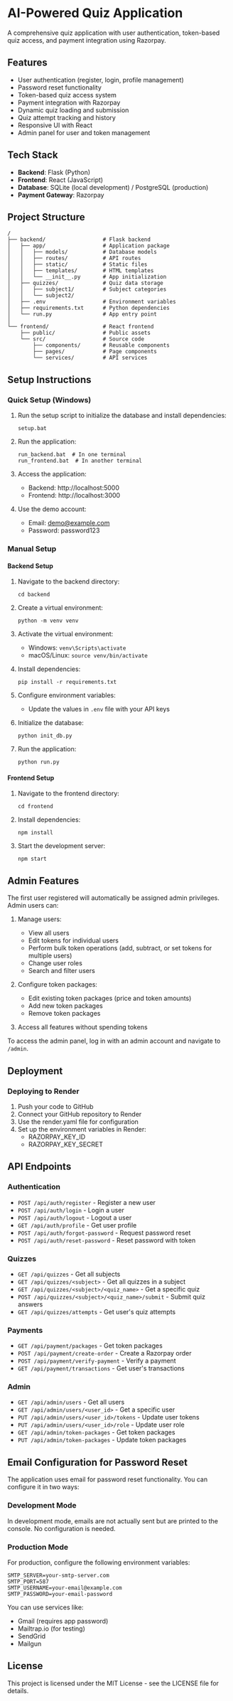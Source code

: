 # AI-Powered Quiz Application

A comprehensive quiz application with user authentication, token-based quiz access, and payment integration using Razorpay.

## Features

- User authentication (register, login, profile management)
- Password reset functionality
- Token-based quiz access system
- Payment integration with Razorpay
- Dynamic quiz loading and submission
- Quiz attempt tracking and history
- Responsive UI with React
- Admin panel for user and token management

## Tech Stack

- **Backend**: Flask (Python)
- **Frontend**: React (JavaScript)
- **Database**: SQLite (local development) / PostgreSQL (production)
- **Payment Gateway**: Razorpay

## Project Structure

```
/
├── backend/                  # Flask backend
│   ├── app/                  # Application package
│   │   ├── models/           # Database models
│   │   ├── routes/           # API routes
│   │   ├── static/           # Static files
│   │   ├── templates/        # HTML templates
│   │   └── __init__.py       # App initialization
│   ├── quizzes/              # Quiz data storage
│   │   ├── subject1/         # Subject categories
│   │   └── subject2/
│   ├── .env                  # Environment variables
│   ├── requirements.txt      # Python dependencies
│   └── run.py                # App entry point
│
└── frontend/                 # React frontend
    ├── public/               # Public assets
    └── src/                  # Source code
        ├── components/       # Reusable components
        ├── pages/            # Page components
        └── services/         # API services
```

## Setup Instructions

### Quick Setup (Windows)

1. Run the setup script to initialize the database and install dependencies:
   ```
   setup.bat
   ```

2. Run the application:
   ```
   run_backend.bat  # In one terminal
   run_frontend.bat  # In another terminal
   ```

3. Access the application:
   - Backend: http://localhost:5000
   - Frontend: http://localhost:3000

4. Use the demo account:
   - Email: demo@example.com
   - Password: password123

### Manual Setup

#### Backend Setup

1. Navigate to the backend directory:
   ```
   cd backend
   ```

2. Create a virtual environment:
   ```
   python -m venv venv
   ```

3. Activate the virtual environment:
   - Windows: `venv\Scripts\activate`
   - macOS/Linux: `source venv/bin/activate`

4. Install dependencies:
   ```
   pip install -r requirements.txt
   ```

5. Configure environment variables:
   - Update the values in `.env` file with your API keys

6. Initialize the database:
   ```
   python init_db.py
   ```

7. Run the application:
   ```
   python run.py
   ```

#### Frontend Setup

1. Navigate to the frontend directory:
   ```
   cd frontend
   ```

2. Install dependencies:
   ```
   npm install
   ```

3. Start the development server:
   ```
   npm start
   ```

## Admin Features

The first user registered will automatically be assigned admin privileges. Admin users can:

1. Manage users:
   - View all users
   - Edit tokens for individual users
   - Perform bulk token operations (add, subtract, or set tokens for multiple users)
   - Change user roles
   - Search and filter users

2. Configure token packages:
   - Edit existing token packages (price and token amounts)
   - Add new token packages
   - Remove token packages

3. Access all features without spending tokens

To access the admin panel, log in with an admin account and navigate to `/admin`.

## Deployment

### Deploying to Render

1. Push your code to GitHub
2. Connect your GitHub repository to Render
3. Use the render.yaml file for configuration
4. Set up the environment variables in Render:
   - RAZORPAY_KEY_ID
   - RAZORPAY_KEY_SECRET

## API Endpoints

### Authentication
- `POST /api/auth/register` - Register a new user
- `POST /api/auth/login` - Login a user
- `POST /api/auth/logout` - Logout a user
- `GET /api/auth/profile` - Get user profile
- `POST /api/auth/forgot-password` - Request password reset
- `POST /api/auth/reset-password` - Reset password with token

### Quizzes
- `GET /api/quizzes` - Get all subjects
- `GET /api/quizzes/<subject>` - Get all quizzes in a subject
- `GET /api/quizzes/<subject>/<quiz_name>` - Get a specific quiz
- `POST /api/quizzes/<subject>/<quiz_name>/submit` - Submit quiz answers
- `GET /api/quizzes/attempts` - Get user's quiz attempts

### Payments
- `GET /api/payment/packages` - Get token packages
- `POST /api/payment/create-order` - Create a Razorpay order
- `POST /api/payment/verify-payment` - Verify a payment
- `GET /api/payment/transactions` - Get user's transactions

### Admin
- `GET /api/admin/users` - Get all users
- `GET /api/admin/users/<user_id>` - Get a specific user
- `PUT /api/admin/users/<user_id>/tokens` - Update user tokens
- `PUT /api/admin/users/<user_id>/role` - Update user role
- `GET /api/admin/token-packages` - Get token packages
- `PUT /api/admin/token-packages` - Update token packages

## Email Configuration for Password Reset

The application uses email for password reset functionality. You can configure it in two ways:

### Development Mode

In development mode, emails are not actually sent but are printed to the console. No configuration is needed.

### Production Mode

For production, configure the following environment variables:

```
SMTP_SERVER=your-smtp-server.com
SMTP_PORT=587
SMTP_USERNAME=your-email@example.com
SMTP_PASSWORD=your-email-password
```

You can use services like:
- Gmail (requires app password)
- Mailtrap.io (for testing)
- SendGrid
- Mailgun

## License

This project is licensed under the MIT License - see the LICENSE file for details. 